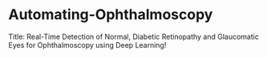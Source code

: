 # Automating-Ophthalmoscopy
Title: Real-Time Detection of Normal, Diabetic Retinopathy and Glaucomatic Eyes for Ophthalmoscopy using Deep Learning!
